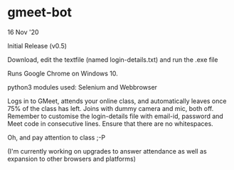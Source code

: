 # gmeet-bot

16 Nov '20

Initial Release (v0.5)


Download, edit the textfile (named login-details.txt) and run the .exe file

Runs Google Chrome on Windows 10.

python3 modules used: Selenium and Webbrowser


Logs in to GMeet, attends your online class, and automatically leaves once 75% of the class has left. Joins with dummy camera and mic, both off. Remember to customise the login-details file with email-id, password and Meet code in consecutive lines. Ensure that there are no whitespaces.

Oh, and pay attention to class ;-P


(I'm currently working on upgrades to answer attendance as well as expansion to other browsers and platforms)
